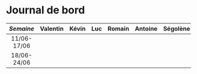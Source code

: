 # Journal de bord
*Semaine* | Valentin | Kévin | Luc | Romain | Antoine | Ségolène
:---: | :---: | :---:| :---: | :---: | :---:| :---: 
11/06-17/06 |  |  |  |  |  |
18/06-24/06 |  |  |  |  |  |
